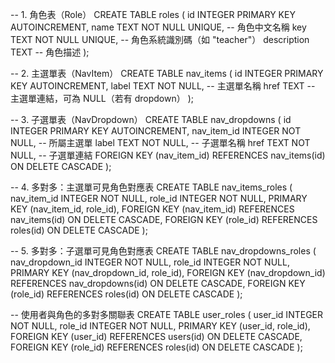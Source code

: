 -- 1. 角色表（Role）
CREATE TABLE roles (
id INTEGER PRIMARY KEY AUTOINCREMENT,
name TEXT NOT NULL UNIQUE, -- 角色中文名稱
key TEXT NOT NULL UNIQUE, -- 角色系統識別碼（如 "teacher"）
description TEXT -- 角色描述
);

-- 2. 主選單表（NavItem）
CREATE TABLE nav_items (
id INTEGER PRIMARY KEY AUTOINCREMENT,
label TEXT NOT NULL, -- 主選單名稱
href TEXT -- 主選單連結，可為 NULL（若有 dropdown）
);

-- 3. 子選單表（NavDropdown）
CREATE TABLE nav_dropdowns (
id INTEGER PRIMARY KEY AUTOINCREMENT,
nav_item_id INTEGER NOT NULL, -- 所屬主選單
label TEXT NOT NULL, -- 子選單名稱
href TEXT NOT NULL, -- 子選單連結
FOREIGN KEY (nav_item_id) REFERENCES nav_items(id) ON DELETE CASCADE
);

-- 4. 多對多：主選單可見角色對應表
CREATE TABLE nav_items_roles (
nav_item_id INTEGER NOT NULL,
role_id INTEGER NOT NULL,
PRIMARY KEY (nav_item_id, role_id),
FOREIGN KEY (nav_item_id) REFERENCES nav_items(id) ON DELETE CASCADE,
FOREIGN KEY (role_id) REFERENCES roles(id) ON DELETE CASCADE
);

-- 5. 多對多：子選單可見角色對應表
CREATE TABLE nav_dropdowns_roles (
nav_dropdown_id INTEGER NOT NULL,
role_id INTEGER NOT NULL,
PRIMARY KEY (nav_dropdown_id, role_id),
FOREIGN KEY (nav_dropdown_id) REFERENCES nav_dropdowns(id) ON DELETE CASCADE,
FOREIGN KEY (role_id) REFERENCES roles(id) ON DELETE CASCADE
);

-- 使用者與角色的多對多關聯表
CREATE TABLE user_roles (
user_id INTEGER NOT NULL,
role_id INTEGER NOT NULL,
PRIMARY KEY (user_id, role_id),
FOREIGN KEY (user_id) REFERENCES users(id) ON DELETE CASCADE,
FOREIGN KEY (role_id) REFERENCES roles(id) ON DELETE CASCADE
);
